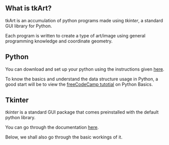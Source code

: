## What is tkArt?
tkArt is an accumulation of python programs made using _tkinter_, a standard GUI library for Python.

Each program is written to create a type of art/image using general programming knowledge and coordinate geometry.

## Python
You can download and set up your python using the instructions given [here](https://wiki.python.org/moin/BeginnersGuide/Download).

To know the basics and understand the data structure usage in Python, a good start will be to view the [freeCodeCamp tutotial](https://www.youtube.com/watch?v=rfscVS0vtbw) on Python Basics.

## Tkinter
_tkinter_ is a standard GUI package that comes preinstalled with the default python library.

You can go through the documentation [here](https://docs.python.org/3/library/tkinter.html).

Below, we shall also go through the basic workings of it.

